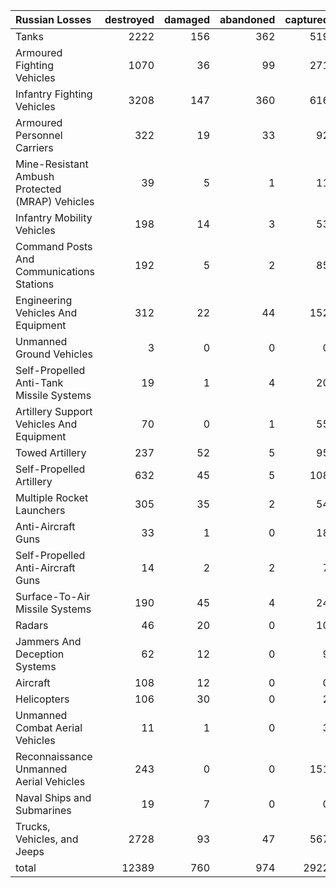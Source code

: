 | Russian Losses                                   |   destroyed |   damaged |   abandoned |   captured |   total |
|:-------------------------------------------------|------------:|----------:|------------:|-----------:|--------:|
| Tanks                                            |        2222 |       156 |         362 |        519 |    3259 |
| Armoured Fighting Vehicles                       |        1070 |        36 |          99 |        271 |    1476 |
| Infantry Fighting Vehicles                       |        3208 |       147 |         360 |        616 |    4331 |
| Armoured Personnel Carriers                      |         322 |        19 |          33 |         92 |     466 |
| Mine-Resistant Ambush Protected  (MRAP) Vehicles |          39 |         5 |           1 |         11 |      56 |
| Infantry Mobility Vehicles                       |         198 |        14 |           3 |         53 |     268 |
| Command Posts And Communications Stations        |         192 |         5 |           2 |         85 |     284 |
| Engineering Vehicles And Equipment               |         312 |        22 |          44 |        152 |     530 |
| Unmanned Ground Vehicles                         |           3 |         0 |           0 |          0 |       3 |
| Self-Propelled Anti-Tank Missile Systems         |          19 |         1 |           4 |         20 |      44 |
| Artillery Support Vehicles And Equipment         |          70 |         0 |           1 |         55 |     126 |
| Towed Artillery                                  |         237 |        52 |           5 |         95 |     389 |
| Self-Propelled Artillery                         |         632 |        45 |           5 |        108 |     790 |
| Multiple Rocket Launchers                        |         305 |        35 |           2 |         54 |     396 |
| Anti-Aircraft Guns                               |          33 |         1 |           0 |         18 |      52 |
| Self-Propelled Anti-Aircraft Guns                |          14 |         2 |           2 |          7 |      25 |
| Surface-To-Air Missile Systems                   |         190 |        45 |           4 |         24 |     263 |
| Radars                                           |          46 |        20 |           0 |         10 |      76 |
| Jammers And Deception Systems                    |          62 |        12 |           0 |          9 |      83 |
| Aircraft                                         |         108 |        12 |           0 |          0 |     120 |
| Helicopters                                      |         106 |        30 |           0 |          2 |     138 |
| Unmanned Combat Aerial Vehicles                  |          11 |         1 |           0 |          3 |      15 |
| Reconnaissance Unmanned Aerial Vehicles          |         243 |         0 |           0 |        151 |     394 |
| Naval Ships and Submarines                       |          19 |         7 |           0 |          0 |      26 |
| Trucks, Vehicles, and Jeeps                      |        2728 |        93 |          47 |        567 |    3435 |
| total                                            |       12389 |       760 |         974 |       2922 |   17045 |